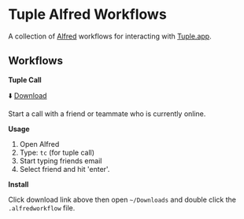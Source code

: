 # Tuple Alfred Workflows

A collection of [Alfred](https://www.alfredapp.com/) workflows for interacting with [Tuple.app](https://tuple.app/).

## Workflows

**Tuple Call**

⬇️  [Download](https://github.com/tupleapp/alfred-workflows/raw/master/workflows/tuple_call.alfredworkflow)

Start a call with a friend or teammate who is currently online.

**Usage**

1. Open Alfred
2. Type: `tc` (for tuple call)
3. Start typing friends email
4. Select friend and hit 'enter'.

**Install**

Click download link above then open `~/Downloads` and double click the
`.alfredworkflow` file.

